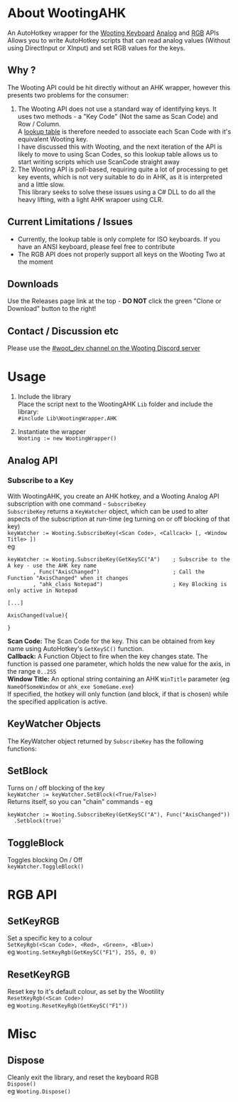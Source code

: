# About WootingAHK

An AutoHotkey wrapper for the [Wooting Keyboard](https://wooting.io/) [Analog](https://github.com/WootingKb/wooting-analog-sdk) and [RGB](https://github.com/WootingKb/wooting-rgb-sdk) APIs  
Allows you to write AutoHotkey scripts that can read analog values (Without using DirectInput or XInput) and set RGB values for the keys. 

## Why ?
The Wooting API could be hit directly without an AHK wrapper, however this presents two problems for the consumer:  
1) The Wooting API does not use a standard way of identifying keys. It uses two methods - a "Key Code" (Not the same as Scan Code) and Row / Column.  
A [lookup table](https://github.com/evilC/WootingAHK/blob/master/WootingAHK/WootingCodeLookup.cs) is therefore needed to associate each Scan Code with it's equivalent Wooting key.  
I have discussed this with Wooting, and the next iteration of the API is likely to move to using Scan Codes, so this lookup table allows us to start writing scripts which use ScanCode straight away
2) The Wooting API is poll-based, requiring quite a lot of processing to get key events, which is not very suitable to do in AHK, as it is interpreted and a little slow.  
This library seeks to solve these issues using a C# DLL to do all the heavy lifting, with a light AHK wrapoer using CLR.  

## Current Limitations / Issues
* Currently, the lookup table is only complete for ISO keyboards. If you have an ANSI keyboard, please feel free to contribute  
* The RGB API does not properly support all keys on the Wooting Two at the moment

## Downloads
Use the Releases page link at the top - **DO NOT** click the green "Clone or Download" button to the right!  

## Contact / Discussion etc
Please use the [#woot_dev channel on the Wooting Discord server](https://discord.gg/zREJYgV)  

# Usage

1) Include the library  
Place the script next to the WootingAHK `Lib` folder and include the library:  
`#include Lib\WootingWrapper.AHK`  

1) Instantiate the wrapper  
`Wooting := new WootingWrapper()`  

## Analog API

### Subscribe to a Key
With WootingAHK, you create an AHK hotkey, and a Wooting Analog API subscription with one command - `SubscribeKey`  
`SubscribeKey` returns a `KeyWatcher` object, which can be used to alter aspects of the subscription at run-time (eg turning on or off blocking of that key)  
`keyWatcher := Wooting.SubscribeKey(<Scan Code>, <Callcack> [, <Window Title> ])`  
eg 
```
keyWatcher := Wooting.SubscribeKey(GetKeySC("A")	; Subscribe to the A key - use the AHK key name
		, Func("AxisChanged") 						; Call the Function "AxisChanged" when it changes
		, "ahk_class Notepad")						; Key Blocking is only active in Notepad
    
[...]

AxisChanged(value){

}
```
**Scan Code:** The Scan Code for the key. This can be obtained from key name using AutoHotkey's `GetKeySC()` function.  
**Callback:** A Function Object to fire when the key changes state. The function is passed one parameter, which holds the new value for the axis, in the range `0..255`  
**Window Title:** An optional string containing an AHK `WinTitle` parameter (eg `NameOfSomeWindow` or `ahk_exe SomeGame.exe`)  
If specified, the hotkey will only function (and block, if that is chosen) while the specified application is active.  

## KeyWatcher Objects
The KeyWatcher object returned by `SubscribeKey` has the following functions:  

## SetBlock
Turns on / off blocking of the key  
`keyWatcher := keyWatcher.SetBlock(<True/False>)`  
Returns itself, so you can "chain" commands - eg  
```
keyWatcher := Wooting.SubscribeKey(GetKeySC("A"), Func("AxisChanged"))
  .Setblock(true)`
```

## ToggleBlock
Toggles blocking On / Off  
`keyWatcher.ToggleBlock()`  

# RGB API
## SetKeyRGB
Set a specific key to a colour  
`SetKeyRgb(<Scan Code>, <Red>, <Green>, <Blue>)`  
eg `Wooting.SetKeyRgb(GetKeySC("F1"), 255, 0, 0)`  

## ResetKeyRGB
Reset key to it's default colour, as set by the Wootility  
`ResetKeyRgb(<Scan Code>)`  
eg `Wooting.ResetKeyRgb(GetKeySC("F1"))`

# Misc
## Dispose  
Cleanly exit the library, and reset the keyboard RGB  
`Dispose()`  
eg `Wooting.Dispose()`  

